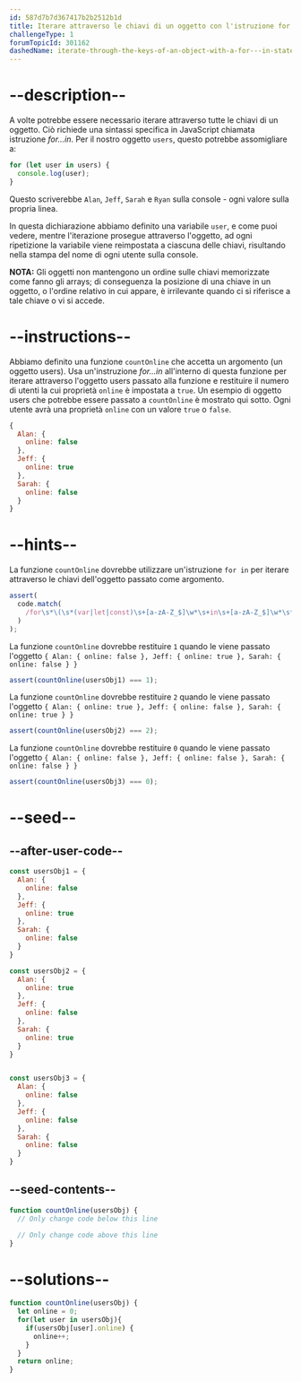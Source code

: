 ```yaml
---
id: 587d7b7d367417b2b2512b1d
title: Iterare attraverso le chiavi di un oggetto con l'istruzione for...in
challengeType: 1
forumTopicId: 301162
dashedName: iterate-through-the-keys-of-an-object-with-a-for---in-statement
---
```


# --description--

A volte potrebbe essere necessario iterare attraverso tutte le chiavi di un oggetto. Ciò richiede una sintassi specifica in JavaScript chiamata istruzione <dfn>for...in</dfn>. Per il nostro oggetto `users`, questo potrebbe assomigliare a:

```js
for (let user in users) {
  console.log(user);
}
```

Questo scriverebbe `Alan`, `Jeff`, `Sarah` e `Ryan` sulla console - ogni valore sulla propria linea.

In questa dichiarazione abbiamo definito una variabile `user`, e come puoi vedere, mentre l'iterazione prosegue attraverso l'oggetto, ad ogni ripetizione la variabile viene reimpostata a ciascuna delle chiavi, risultando nella stampa del nome di ogni utente sulla console.

**NOTA:** Gli oggetti non mantengono un ordine sulle chiavi memorizzate come fanno gli arrays; di conseguenza la posizione di una chiave in un oggetto, o l'ordine relativo in cui appare, è irrilevante quando ci si riferisce a tale chiave o vi si accede.

# --instructions--

Abbiamo definito una funzione `countOnline` che accetta un argomento (un oggetto users). Usa un'instruzione <dfn>for...in</dfn> all'interno di questa funzione per iterare attraverso l'oggetto users passato alla funzione e restituire il numero di utenti la cui proprietà `online` è impostata a `true`. Un esempio di oggetto users che potrebbe essere passato a `countOnline` è mostrato qui sotto. Ogni utente avrà una proprietà `online` con un valore `true` o `false`.

```js
{
  Alan: {
    online: false
  },
  Jeff: {
    online: true
  },
  Sarah: {
    online: false
  }
}
```

# --hints--

La funzione `countOnline` dovrebbe utilizzare un'istruzione `for in` per iterare attraverso le chiavi dell'oggetto passato come argomento.

```js
assert(
  code.match(
    /for\s*\(\s*(var|let|const)\s+[a-zA-Z_$]\w*\s+in\s+[a-zA-Z_$]\w*\s*\)/
  )
);
```

La funzione `countOnline` dovrebbe restituire `1` quando le viene passato l'oggetto `{ Alan: { online: false }, Jeff: { online: true }, Sarah: { online: false } }`

```js
assert(countOnline(usersObj1) === 1);
```

La funzione `countOnline` dovrebbe restituire `2` quando le viene passato l'oggetto `{ Alan: { online: true }, Jeff: { online: false }, Sarah: { online: true } }`

```js
assert(countOnline(usersObj2) === 2);
```

La funzione `countOnline` dovrebbe restituire `0` quando le viene passato l'oggetto `{ Alan: { online: false }, Jeff: { online: false }, Sarah: { online: false } }`

```js
assert(countOnline(usersObj3) === 0);
```

# --seed--

## --after-user-code--

```js
const usersObj1 = {
  Alan: {
    online: false
  },
  Jeff: {
    online: true
  },
  Sarah: {
    online: false
  }
}

const usersObj2 = {
  Alan: {
    online: true
  },
  Jeff: {
    online: false
  },
  Sarah: {
    online: true
  }
}


const usersObj3 = {
  Alan: {
    online: false
  },
  Jeff: {
    online: false
  },
  Sarah: {
    online: false
  }
}
```

## --seed-contents--

```js
function countOnline(usersObj) {
  // Only change code below this line

  // Only change code above this line
}
```

# --solutions--

```js
function countOnline(usersObj) {
  let online = 0;
  for(let user in usersObj){
    if(usersObj[user].online) {
      online++;
    }
  }
  return online;
}
```
